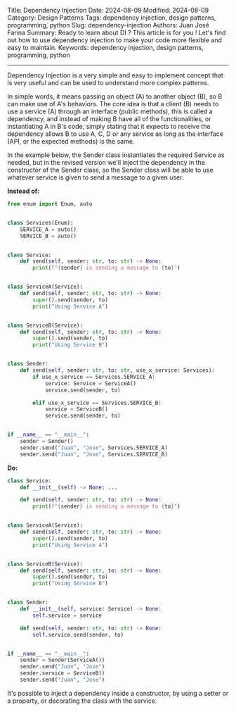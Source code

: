 Title: Dependency Injection
Date: 2024-08-09
Modified: 2024-08-09
Category: Design Patterns
Tags: dependency injection, design patterns, programming, python
Slug: dependency-injection
Authors: Juan José Farina
Summary: Ready to learn about DI ? This article is for you ! Let's find out how to use dependency injection to make your code more flexible and easy to maintain.
Keywords: dependency injection, design patterns, programming, python

---

Dependency Injection is a very simple and easy to implement concept that is very useful and can be used to understand more complex patterns.

In simple words, it means passing an object (A) to another object (B), so B can make use of A's behaviors. The core idea is that a client (B) needs to use a service (A) through an interface (public methods), this is called a dependency, and instead of making B have all of the functionalities, or instantiating A in B's code, simply stating that it expects to receive the dependency allows B to use A, C, D or any service as long as the interface (API, or the expected methods) is the same.

In the example below, the Sender class instantiates the required Service as needed, but in the revised version we'll inject the dependency in the constructor of the Sender class, so the Sender class will be able to use whatever service is given to send a message to a given user.

**Instead of:**

```python
from enum import Enum, auto


class Services(Enum):
    SERVICE_A = auto()
    SERVICE_B = auto()


class Service:
    def send(self, sender: str, to: str) -> None:
        print(f"{sender} is sending a message to {to}")


class ServiceA(Service):
    def send(self, sender: str, to: str) -> None:
        super().send(sender, to)
        print("Using Service A")


class ServiceB(Service):
    def send(self, sender: str, to: str) -> None:
        super().send(sender, to)
        print("Using Service B")


class Sender:
    def send(self, sender: str, to: str, use_x_service: Services):
        if use_x_service == Services.SERVICE_A:
            service: Service = ServiceA()
            service.send(sender, to)

        elif use_x_service == Services.SERVICE_B:
            service = ServiceB()
            service.send(sender, to)


if __name__ == "__main__":
    sender = Sender()
    sender.send("Juan", "Jose", Services.SERVICE_A)
    sender.send("Juan", "Jose", Services.SERVICE_B)
```

**Do:**

```python
class Service:
    def __init__(self) -> None: ...

    def send(self, sender: str, to: str) -> None:
        print(f"{sender} is sending a message to {to}")


class ServiceA(Service):
    def send(self, sender: str, to: str) -> None:
        super().send(sender, to)
        print("Using Service A")


class ServiceB(Service):
    def send(self, sender: str, to: str) -> None:
        super().send(sender, to)
        print("Using Service B")


class Sender:
    def __init__(self, service: Service) -> None:
        self.service = service

    def send(self, sender: str, to: str) -> None:
        self.service.send(sender, to)


if __name__ == "__main__":
    sender = Sender(ServiceA())
    sender.send("Juan", "Jose")
    sender.service = ServiceB()
    sender.send("Juan", "Jose")
```

It's possible to inject a dependency inside a constructor, by using a setter or a property, or decorating the class with the service.
